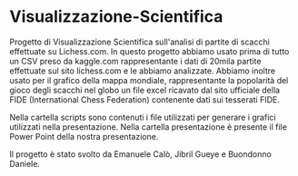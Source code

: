 # Visualizzazione-Scientifica
Progetto di Visualizzazione Scientifica sull'analisi di partite di scacchi effettuate su Lichess.com.
In questo progetto abbiamo usato prima di tutto un CSV preso da kaggle.com rappresentante i dati di 20mila partite effettuate sul sito lichess.com e le abbiamo analizzate.
Abbiamo inoltre usato per il grafico della mappa mondiale, rappresentante la popolarità del gioco degli scacchi nel globo un file excel ricavato dal sito ufficiale della FIDE (International Chess Federation) contenente dati sui tesserati FIDE.

Nella cartella scripts sono contenuti i file utilizzati per generare i grafici utilizzati nella presentazione.
Nella cartella presentazione è presente il file Power Point della nostra presentazione.

Il progetto è stato svolto da Emanuele Calò, Jibril Gueye e Buondonno Daniele.
